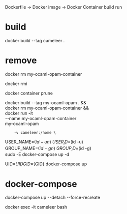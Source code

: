 
Dockerfile -> Docker image -> Docker Container
		build				run

# build

docker build --tag cameleer .

# remove

docker rm my-ocaml-opam-container 

docker rmi

docker container prune

docker build --tag my-ocaml-opam . && \
docker rm my-ocaml-opam-container && \
docker run -it \
		--name my-ocaml-opam-container \
		my-ocaml-opam

		-v cameleer:/home \

USER_NAME=$(id -un) \
USER_ID=$(id -u) \
GROUP_NAME=$(id -gn) \
GROUP_ID=$(id -g) \
sudo -E docker-compose up -d


UID=${UID} GID=${GID} docker-compose up


# docker-compose
docker-compose up --detach --force-recreate

docker exec -it cameleer bash
